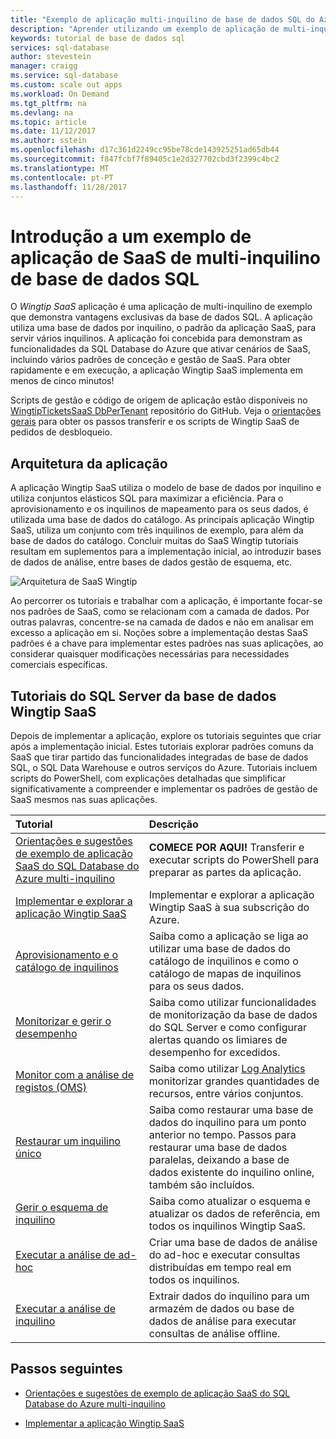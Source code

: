 ```yaml
---
title: "Exemplo de aplicação multi-inquilino de base de dados SQL do Azure - Wingtip SaaS | Microsoft Docs"
description: "Aprender utilizando um exemplo de aplicação de multi-inquilino que utiliza o SQL Database do Azure, o exemplo de Wingtip SaaS"
keywords: tutorial de base de dados sql
services: sql-database
author: stevestein
manager: craigg
ms.service: sql-database
ms.custom: scale out apps
ms.workload: On Demand
ms.tgt_pltfrm: na
ms.devlang: na
ms.topic: article
ms.date: 11/12/2017
ms.author: sstein
ms.openlocfilehash: d17c361d2249cc95be78cde143925251ad65db44
ms.sourcegitcommit: f847fcbf7f89405c1e2d327702cbd3f2399c4bc2
ms.translationtype: MT
ms.contentlocale: pt-PT
ms.lasthandoff: 11/28/2017
---
```

# <a name="introduction-to-a-sql-database-multi-tenant-saas-app-example"></a>Introdução a um exemplo de aplicação de SaaS de multi-inquilino de base de dados SQL

O *Wingtip SaaS* aplicação é uma aplicação de multi-inquilino de exemplo que demonstra vantagens exclusivas da base de dados SQL. A aplicação utiliza uma base de dados por inquilino, o padrão da aplicação SaaS, para servir vários inquilinos. A aplicação foi concebida para demonstram as funcionalidades da SQL Database do Azure que ativar cenários de SaaS, incluindo vários padrões de conceção e gestão de SaaS. Para obter rapidamente e em execução, a aplicação Wingtip SaaS implementa em menos de cinco minutos!

Scripts de gestão e código de origem de aplicação estão disponíveis no [WingtipTicketsSaaS DbPerTenant](https://github.com/Microsoft/WingtipTicketsSaaS-DbPerTenant) repositório do GitHub. Veja o [orientações gerais](saas-tenancy-wingtip-app-guidance-tips.md) para obter os passos transferir e os scripts de Wingtip SaaS de pedidos de desbloqueio.

## <a name="application-architecture"></a>Arquitetura da aplicação

A aplicação Wingtip SaaS utiliza o modelo de base de dados por inquilino e utiliza conjuntos elásticos SQL para maximizar a eficiência. Para o aprovisionamento e os inquilinos de mapeamento para os seus dados, é utilizada uma base de dados do catálogo. As principais aplicação Wingtip SaaS, utiliza um conjunto com três inquilinos de exemplo, para além da base de dados do catálogo. Concluir muitas do SaaS Wingtip tutoriais resultam em suplementos para a implementação inicial, ao introduzir bases de dados de análise, entre bases de dados gestão de esquema, etc.


![Arquitetura de SaaS Wingtip](media/saas-dbpertenant-wingtip-app-overview/app-architecture.png)


Ao percorrer os tutoriais e trabalhar com a aplicação, é importante focar-se nos padrões de SaaS, como se relacionam com a camada de dados. Por outras palavras, concentre-se na camada de dados e não em analisar em excesso a aplicação em si. Noções sobre a implementação destas SaaS padrões é a chave para implementar estes padrões nas suas aplicações, ao considerar quaisquer modificações necessárias para necessidades comerciais específicas.

## <a name="sql-database-wingtip-saas-tutorials"></a>Tutoriais do SQL Server da base de dados Wingtip SaaS

Depois de implementar a aplicação, explore os tutoriais seguintes que criar após a implementação inicial. Estes tutoriais explorar padrões comuns da SaaS que tirar partido das funcionalidades integradas de base de dados SQL, o SQL Data Warehouse e outros serviços do Azure. Tutoriais incluem scripts do PowerShell, com explicações detalhadas que simplificar significativamente a compreender e implementar os padrões de gestão de SaaS mesmos nas suas aplicações.


| Tutorial | Descrição |
|:--|:--|
| [Orientações e sugestões de exemplo de aplicação SaaS do SQL Database do Azure multi-inquilino](saas-tenancy-wingtip-app-guidance-tips.md) | **COMECE POR AQUI!** Transferir e executar scripts do PowerShell para preparar as partes da aplicação. |
|[Implementar e explorar a aplicação Wingtip SaaS](saas-dbpertenant-get-started-deploy.md)|  Implementar e explorar a aplicação Wingtip SaaS à sua subscrição do Azure. |
|[Aprovisionamento e o catálogo de inquilinos](saas-dbpertenant-provision-and-catalog.md)| Saiba como a aplicação se liga ao utilizar uma base de dados do catálogo de inquilinos e como o catálogo de mapas de inquilinos para os seus dados. |
|[Monitorizar e gerir o desempenho](saas-dbpertenant-performance-monitoring.md)| Saiba como utilizar funcionalidades de monitorização da base de dados do SQL Server e como configurar alertas quando os limiares de desempenho for excedidos. |
|[Monitor com a análise de registos (OMS)](saas-dbpertenant-log-analytics.md) | Saiba como utilizar [Log Analytics](../log-analytics/log-analytics-overview.md) monitorizar grandes quantidades de recursos, entre vários conjuntos. |
|[Restaurar um inquilino único](saas-dbpertenant-restore-single-tenant.md)| Saiba como restaurar uma base de dados do inquilino para um ponto anterior no tempo. Passos para restaurar uma base de dados paralelas, deixando a base de dados existente do inquilino online, também são incluídos. |
|[Gerir o esquema de inquilino](saas-tenancy-schema-management.md)| Saiba como atualizar o esquema e atualizar os dados de referência, em todos os inquilinos Wingtip SaaS. |
|[Executar a análise de ad-hoc](saas-tenancy-adhoc-analytics.md) | Criar uma base de dados de análise do ad-hoc e executar consultas distribuídas em tempo real em todos os inquilinos.  |
|[Executar a análise de inquilino](saas-tenancy-tenant-analytics.md) | Extrair dados do inquilino para um armazém de dados ou base de dados de análise para executar consultas de análise offline. |


## <a name="next-steps"></a>Passos seguintes

- [Orientações e sugestões de exemplo de aplicação SaaS do SQL Database do Azure multi-inquilino](saas-tenancy-wingtip-app-guidance-tips.md)

- [Implementar a aplicação Wingtip SaaS](saas-dbpertenant-get-started-deploy.md)
